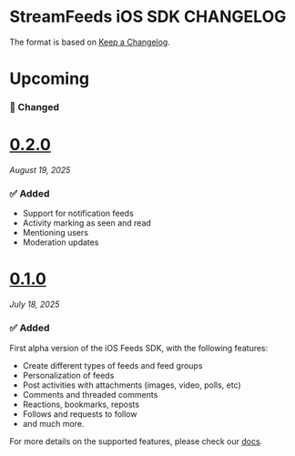 # StreamFeeds iOS SDK CHANGELOG

The format is based on [Keep a Changelog](https://keepachangelog.com/en/1.0.0/).

# Upcoming

### 🔄 Changed

# [0.2.0](https://github.com/GetStream/stream-feeds-swift/releases/tag/0.2.0)
_August 19, 2025_

### ✅ Added
- Support for notification feeds
- Activity marking as seen and read
- Mentioning users
- Moderation updates

# [0.1.0](https://github.com/GetStream/stream-feeds-swift/releases/tag/0.1.0)
_July 18, 2025_

### ✅ Added

First alpha version of the iOS Feeds SDK, with the following features:
- Create different types of feeds and feed groups
- Personalization of feeds
- Post activities with attachments (images, video, polls, etc)
- Comments and threaded comments
- Reactions, bookmarks, reposts
- Follows and requests to follow
- and much more.

For more details on the supported features, please check our [docs](https://getstream.io/activity-feeds/docs/ios/).
